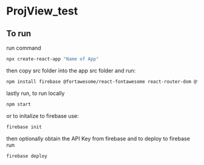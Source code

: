 # ProjView_test

## To run
run command 
```bash
npx create-react-app "Name of App"
```

then copy src folder into the app src folder and run:

```bash
npm install firebase @fortawesome/react-fontawesome react-router-dom @fortawesome/free-solid-svg-icons
```

lastly run, to run locally

```bash
npm start
```

or to initalize to firebase use:

```bash
firebase init
```

then optionally obtain the API Key from firebase and to deploy to firebase run
```bash
firebase deploy
```
